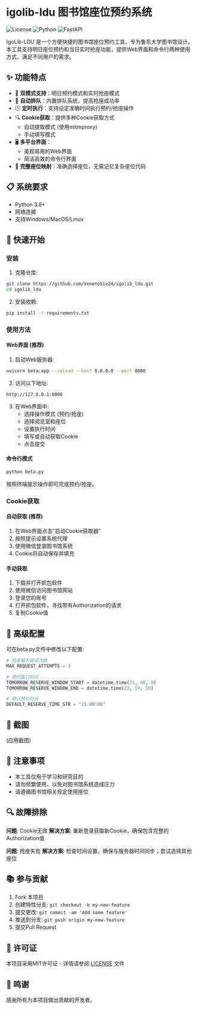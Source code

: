 # igolib-ldu 图书馆座位预约系统

![License](https://img.shields.io/badge/license-MIT-blue.svg)
![Python](https://img.shields.io/badge/Python-3.8+-brightgreen.svg)
![FastAPI](https://img.shields.io/badge/FastAPI-0.115+-orange.svg)

IgoLib-LDU 是一个方便快捷的图书馆座位预约工具，专为鲁东大学图书馆设计。本工具支持明日座位预约和当日实时抢座功能，提供Web界面和命令行两种使用方式，满足不同用户的需求。

## ✨ 功能特点

- 🌟 **双模式支持**：明日预约模式和实时抢座模式
- 🔄 **自动排队**：内置排队系统，提高抢座成功率
- 🕒 **定时执行**：支持设定准确时间执行预约/抢座操作
- 🔍 **Cookie获取**：提供多种Cookie获取方式
  - 自动提取模式 (使用mitmproxy)
  - 手动填写模式
- 🖥️ **多平台界面**：
  - 美观易用的Web界面
  - 简洁高效的命令行界面
- 🏢 **完整座位映射**：准确选择座位，无需记忆复杂座位代码

## 📋 系统要求

- Python 3.8+
- 网络连接
- 支持Windows/MacOS/Linux

## 🚀 快速开始

### 安装

1. 克隆仓库:

```bash
git clone https://github.com/VenenoSix24/igolib_ldu.git
cd igolib_ldu
```

2. 安装依赖:

```bash
pip install -r requirements.txt
```

### 使用方法

#### Web界面 (推荐)

1. 启动Web服务器:

```bash
uvicorn beta:app --reload --host 0.0.0.0 --port 8000
```

2. 访问以下地址:

```
http://127.0.0.1:8000
```

3. 在Web界面中:
   - 选择操作模式 (预约/抢座)
   - 选择阅览室和座位
   - 设置执行时间
   - 填写或自动获取Cookie
   - 点击提交

#### 命令行模式

```bash
python beta.py
```

按照终端提示操作即可完成预约/抢座。

### Cookie获取

#### 自动获取 (推荐)

1. 在Web界面点击"启动Cookie获取器"
2. 按照提示设置系统代理
3. 使用微信登录图书馆系统
4. Cookie将自动保存并填充

#### 手动获取

1. 下载并打开抓包软件
2. 使用微信访问图书馆网站
3. 登录您的账号
4. 打开抓包软件，寻找带有Authorization的请求
5. 复制Cookie值

## 🔧 高级配置

可在beta.py文件中修改以下配置:

```python
# 抢座最大尝试次数
MAX_REQUEST_ATTEMPTS = 3

# 预约窗口时间
TOMORROW_RESERVE_WINDOW_START = datetime.time(21, 48, 0)
TOMORROW_RESERVE_WINDOW_END = datetime.time(23, 59, 59)

# 默认预约时间
DEFAULT_RESERVE_TIME_STR = "21:48:00"
```

## 📸 截图

(应用截图)

## 📝 注意事项

- 本工具仅用于学习和研究目的
- 请勿频繁使用，以免对图书馆系统造成压力
- 请遵循图书馆相关规定使用座位

## 🔍 故障排除

**问题**: Cookie无效
**解决方案**: 重新登录获取新Cookie，确保包含完整的Authorization值

**问题**: 抢座失败
**解决方案**: 检查时间设置，确保与服务器时间同步；尝试选择其他座位

## 📚 参与贡献

1. Fork 本项目
2. 创建特性分支: `git checkout -b my-new-feature`
3. 提交更改: `git commit -am 'Add some feature'`
4. 推送到分支: `git push origin my-new-feature`
5. 提交Pull Request

## 📄 许可证

本项目采用MIT许可证 - 详情请参阅 [LICENSE](LICENSE) 文件

## 🙏 鸣谢

感谢所有为本项目做出贡献的开发者。
